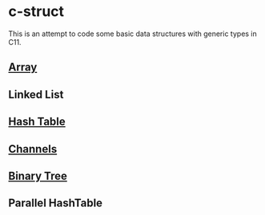 # c-struct

This is an attempt to code some basic data structures with generic types in C11. 

## [Array](doc/array.md)

## Linked List

## [Hash Table](doc/hash_table.md)

## [Channels](doc/chan.md)

## [Binary Tree](doc/tree.md)

## Parallel HashTable






